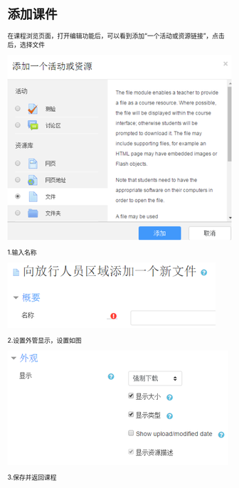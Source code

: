 # 添加课件

在课程浏览页面，打开编辑功能后，可以看到添加“一个活动或资源链接”，点击后，选择文件

![](/assets/addkejian.png)

1.输入名称

![](/assets/addkejianname.png)

2.设置外管显示，设置如图

![](/assets/addkejianshow.png)

3.保存并返回课程

